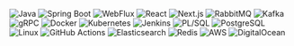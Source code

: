![Java](https://img.shields.io/badge/Java-%23ED8B00.svg?&style=for-the-badge&logo=openjdk&logoColor=white)  <!-- Java badge -->
![Spring Boot](https://img.shields.io/badge/Spring_Boot-%236DB33F.svg?&style=for-the-badge&logo=spring-boot&logoColor=white)  <!-- Spring Boot badge -->
![WebFlux](https://img.shields.io/badge/WebFlux-%236DB33F.svg?&style=for-the-badge&logo=spring&logoColor=white)  <!-- WebFlux badge -->
![React](https://img.shields.io/badge/React-%2361DAFB.svg?&style=for-the-badge&logo=react&logoColor=black)  <!-- React badge -->
![Next.js](https://img.shields.io/badge/Next.js-%23000000.svg?&style=for-the-badge&logo=next.js&logoColor=white)  <!-- Next.js badge -->
![RabbitMQ](https://img.shields.io/badge/RabbitMQ-%23FF6600.svg?&style=for-the-badge&logo=rabbitmq&logoColor=white)  <!-- RabbitMQ badge -->
![Kafka](https://img.shields.io/badge/Kafka-%23231F20.svg?&style=for-the-badge&logo=apache-kafka&logoColor=white)  <!-- Kafka badge -->
![gRPC](https://img.shields.io/badge/gRPC-%2300B4D8.svg?&style=for-the-badge&logo=grpc&logoColor=white)  <!-- gRPC badge -->
![Docker](https://img.shields.io/badge/Docker-%232496ED.svg?&style=for-the-badge&logo=docker&logoColor=white)  <!-- Docker badge -->
![Kubernetes](https://img.shields.io/badge/Kubernetes-%23326CE5.svg?&style=for-the-badge&logo=kubernetes&logoColor=white)  <!-- Kubernetes badge -->
![Jenkins](https://img.shields.io/badge/Jenkins-%23D24939.svg?&style=for-the-badge&logo=jenkins&logoColor=white)  <!-- Jenkins badge -->
![PL/SQL](https://img.shields.io/badge/PL/SQL-%23F80000.svg?&style=for-the-badge&logo=oracle&logoColor=white)  <!-- PL/SQL badge -->
![PostgreSQL](https://img.shields.io/badge/PostgreSQL-%23316192.svg?&style=for-the-badge&logo=postgresql&logoColor=white)  <!-- PostgreSQL badge -->
![Linux](https://img.shields.io/badge/Linux-%23FCC624.svg?&style=for-the-badge&logo=linux&logoColor=black)  <!-- Linux badge -->
![GitHub Actions](https://img.shields.io/badge/GitHub_Actions-%232671E5.svg?&style=for-the-badge&logo=github-actions&logoColor=white)  <!-- GitHub Actions badge -->
![Elasticsearch](https://img.shields.io/badge/Elasticsearch-%23005571.svg?&style=for-the-badge&logo=elasticsearch&logoColor=white)  <!-- Elasticsearch badge -->
![Redis](https://img.shields.io/badge/Redis-%23DC382D.svg?&style=for-the-badge&logo=redis&logoColor=white)  <!-- Redis badge -->
![AWS](https://img.shields.io/badge/AWS-%23FF9900.svg?&style=for-the-badge&logo=amazon-aws&logoColor=white)  <!-- AWS badge -->
![DigitalOcean](https://img.shields.io/badge/DigitalOcean-%230080FF.svg?&style=for-the-badge&logo=digitalocean&logoColor=white)  <!-- DigitalOcean badge -->
